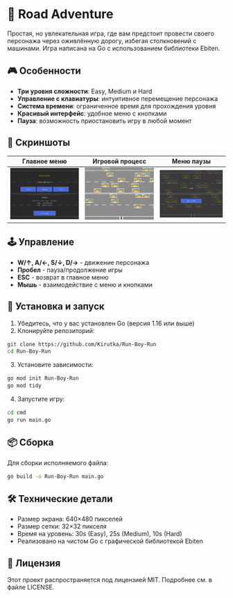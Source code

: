 # 🚗 Road Adventure

Простая, но увлекательная игра, где вам предстоит провести своего персонажа через оживлённую дорогу, избегая столкновений с машинами. Игра написана на Go с использованием библиотеки Ebiten.

## 🎮 Особенности

- **Три уровня сложности**: Easy, Medium и Hard
- **Управление с клавиатуры**: интуитивное перемещение персонажа
- **Система времени**: ограниченное время для прохождения уровня
- **Красивый интерфейс**: удобное меню с кнопками
- **Пауза**: возможность приостановить игру в любой момент

## 📸 Скриншоты

| Главное меню             | Игровой процесс         | Меню паузы                |
| ------------------------ | ----------------------- | ------------------------- |
| ![Меню](image/menu.png) | ![Игра](image/play.png) | ![Пауза](image/pause.png) |

## 🕹️ Управление

- **W/↑, A/←, S/↓, D/→** - движение персонажа
- **Пробел** - пауза/продолжение игры
- **ESC** - возврат в главное меню
- **Мышь** - взаимодействие с меню и кнопками

## 🚀 Установка и запуск

1. Убедитесь, что у вас установлен Go (версия 1.16 или выше)
2. Клонируйте репозиторий:

```bash
git clone https://github.com/Kirutka/Run-Boy-Run
cd Run-Boy-Run
```

3. Установите зависимости:

```bash
go mod init Run-Boy-Run
go mod tidy
```

4. Запустите игру:

```bash
cd cmd
go run main.go
```

## 📦 Сборка

Для сборки исполняемого файла:

```bash
go build -o Run-Boy-Run main.go
```

## 🛠️ Технические детали

- Размер экрана: 640×480 пикселей
- Размер сетки: 32×32 пикселя
- Время на уровень: 30s (Easy), 25s (Medium), 10s (Hard)
- Реализовано на чистом Go с графической библиотекой Ebiten

## 📄 Лицензия

Этот проект распространяется под лицензией MIT. Подробнее см. в файле LICENSE.
